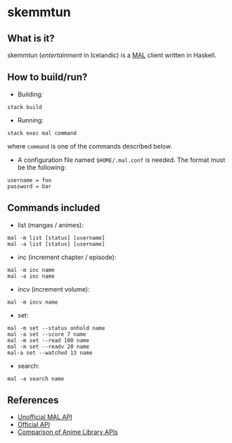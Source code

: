 # skemmtun

## What is it?

skemmtun (*entertainment* in Icelandic) is a [MAL](http://myanimelist.net) client written in Haskell.

## How to build/run?

- Building:
```
stack build
```

- Running:
```
stack exec mal command
```
where `command` is one of the commands described below.

- A configuration file named `$HOME/.mal.conf` is needed. The format must be the following:
```
username = foo
password = bar
```

## Commands included

- list (mangas / animes):
```
mal -m list [status] [username]
mal -a list [status] [username]
```

- inc (increment chapter / episode):
```
mal -m inc name
mal -a inc name
```

- incv (increment volume):
```
mal -m incv name
```

- set:
```
mal -m set --status onhold name
mal -a set --score 7 name
mal -m set --read 100 name
mal -m set --readv 20 name
mal-a set --watched 13 name
```

- search:
```
mal -a search name
```

## References

- [Unofficial MAL API](https://github.com/chuyeow/myanimelist-api)
- [Official API](http://myanimelist.net/modules.php?go=api)
- [Comparison of Anime Library APIs](http://taiga.erengy.com/api.html)

